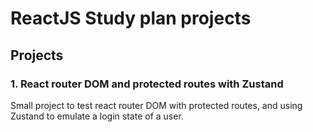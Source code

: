# ReactJS Study plan projects

## Projects

### 1. React router DOM and protected routes with Zustand

Small project to test react router DOM with protected routes, and using Zustand to emulate a login state of a user.
